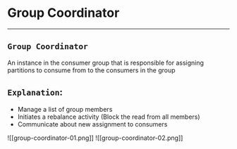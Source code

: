 # Group Coordinator

---

## **`Group Coordinator`**
An instance in the consumer group that is responsible for assigning partitions to consume from to the consumers in the group
&nbsp;
&nbsp;

## **`Explanation`**:
- Manage a list of group members
- Initiates a rebalance activity (Block the read from all members)
- Communicate about new assignment to consumers

![[group-coordinator-01.png]]
![[group-coordinator-02.png]]